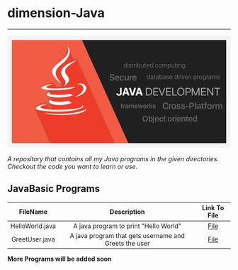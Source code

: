 # dimension-Java
---
![Java Banner](/Assets/JavaBanner.jpg)


*A repository that contains all my Java programs in the given directories.
Checkout the code you want to learn or use.*

## JavaBasic Programs
  
| FileName             | Description | Link To File |
| :----:               |    :----:     | :----:       |
| HelloWorld.java      | A java program to print "Hello World"       | [File](https://github.com/kode-logger/dimension-Java/tree/main/JavaBasic/HelloWorld)
| GreetUser.java       | A java program that gets username and Greets the user | [File](https://github.com/kode-logger/dimension-Java/tree/main/JavaBasic/GreetUser)


**More Programs will be added soon**
